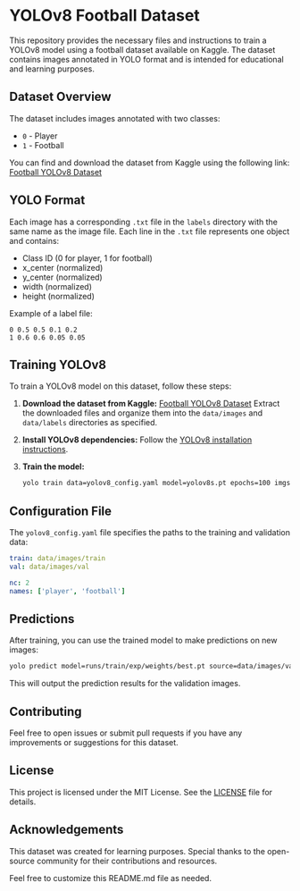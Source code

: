 
# YOLOv8 Football Dataset

This repository provides the necessary files and instructions to train a YOLOv8 model using a football dataset available on Kaggle. The dataset contains images annotated in YOLO format and is intended for educational and learning purposes.

## Dataset Overview

The dataset includes images annotated with two classes:
- `0` - Player
- `1` - Football

You can find and download the dataset from Kaggle using the following link: [Football YOLOv8 Dataset](https://www.kaggle.com/datasets/outliersloop/footballyolov8/data)



## YOLO Format

Each image has a corresponding `.txt` file in the `labels` directory with the same name as the image file. Each line in the `.txt` file represents one object and contains:
- Class ID (0 for player, 1 for football)
- x_center (normalized)
- y_center (normalized)
- width (normalized)
- height (normalized)

Example of a label file:
```
0 0.5 0.5 0.1 0.2
1 0.6 0.6 0.05 0.05
```

## Training YOLOv8

To train a YOLOv8 model on this dataset, follow these steps:

1. **Download the dataset from Kaggle:**
   [Football YOLOv8 Dataset](https://www.kaggle.com/datasets/outliersloop/footballyolov8/data)
   Extract the downloaded files and organize them into the `data/images` and `data/labels` directories as specified.


2. **Install YOLOv8 dependencies:**
   Follow the [YOLOv8 installation instructions](https://github.com/ultralytics/yolov8).

3. **Train the model:**
   ```bash
   yolo train data=yolov8_config.yaml model=yolov8s.pt epochs=100 imgsz=640
   ```

## Configuration File

The `yolov8_config.yaml` file specifies the paths to the training and validation data:

```yaml
train: data/images/train
val: data/images/val

nc: 2
names: ['player', 'football']
```

## Predictions

After training, you can use the trained model to make predictions on new images:

```bash
yolo predict model=runs/train/exp/weights/best.pt source=data/images/val
```

This will output the prediction results for the validation images.

## Contributing

Feel free to open issues or submit pull requests if you have any improvements or suggestions for this dataset.

## License

This project is licensed under the MIT License. See the [LICENSE](LICENSE) file for details.

## Acknowledgements

This dataset was created for learning purposes. Special thanks to the open-source community for their contributions and resources.

Feel free to customize this README.md file as needed.
